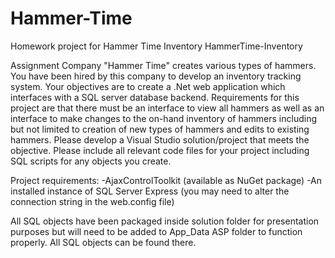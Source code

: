 # Hammer-Time
Homework project for Hammer Time Inventory
HammerTime-Inventory

Assignment Company "Hammer Time" creates various types of hammers. You have been hired by this company to develop an inventory tracking system. Your objectives are to create a .Net web application which interfaces with a SQL server database backend. Requirements for this project are that there must be an interface to view all hammers as well as an interface to make changes to the on-hand inventory of hammers including but not limited to creation of new types of hammers and edits to existing hammers. Please develop a Visual Studio solution/project that meets the objective. Please include all relevant code files for your project including SQL scripts for any objects you create.

Project requirements: -AjaxControlToolkit (available as NuGet package) -An installed instance of SQL Server Express (you may need to alter the connection string in the web.config file)

All SQL objects have been packaged inside solution folder for presentation purposes but will need to be added to App_Data ASP folder to function properly.  All SQL objects can be found there.
